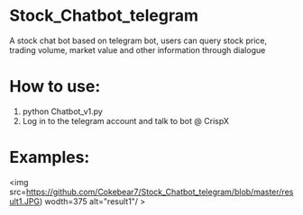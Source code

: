 # Stock_Chatbot_telegram
A stock chat bot based on telegram bot, users can query stock price, trading volume, market value and other information through dialogue


# How to use:
1. python Chatbot_v1.py
2. Log in to the telegram account and talk to bot @ CrispX



# Examples:

<img src=https://github.com/Cokebear7/Stock_Chatbot_telegram/blob/master/result1.JPG) wodth=375 alt="result1"/ >
